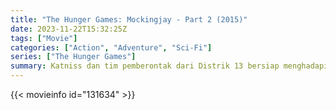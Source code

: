 ```yaml
---
title: "The Hunger Games: Mockingjay - Part 2 (2015)"
date: 2023-11-22T15:32:25Z
tags: ["Movie"]
categories: ["Action", "Adventure", "Sci-Fi"]
series: ["The Hunger Games"]
summary: Katniss dan tim pemberontak dari Distrik 13 bersiap menghadapi pertempuran terakhir yang akan menentukan nasib Panem.
---
```


<mux-player stream-type="on-demand"
src="https://kp3d-my.sharepoint.com/personal/ryoo_kp3d_onmicrosoft_com/_layouts/15/download.aspx?share=Ea6p3DBHD2hBoMep8_RTd6wBJCBrVIJQKCwxDo1A7TuUGA" prefer-playback="mse" controls>

</mux-player>


{{< movieinfo id="131634" >}}

<script src="https://cdn.jsdelivr.net/npm/@mux/mux-player"></script>

 <script type="application/ld+json ">
{
"@context": "https://schema.org/",
"@type": "VideoObject",
"name": "The Hunger Games: Mockingjay - Part 2",
"contentUrl": "https://stream.mux.com/l94paLet3fzKLdDcfcVW5eGMguomh55zJU5uFsmqZBM.m3u8",
"thumbnailUrl": "https://www.themoviedb.org/t/p/original/5fkL7ovN37fNeCJpufSeoTFxhDH.jpg?width=314&fit_mode=preserve&time=25",
"uploadDate": "2023-11-22T15:32:25Z",
}

</script>
